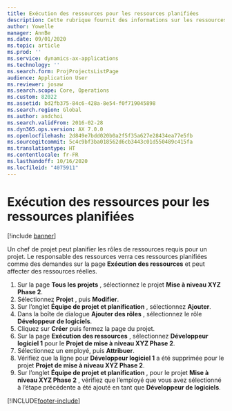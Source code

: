 ```yaml
---
title: Exécution des ressources pour les ressources planifiées
description: Cette rubrique fournit des informations sur les ressources planifiées d’un projet.
author: Yowelle
manager: AnnBe
ms.date: 09/01/2020
ms.topic: article
ms.prod: ''
ms.service: dynamics-ax-applications
ms.technology: ''
ms.search.form: ProjProjectsListPage
audience: Application User
ms.reviewer: josaw
ms.search.scope: Core, Operations
ms.custom: 82022
ms.assetid: bd2fb375-84c6-428a-8e54-f0f719045898
ms.search.region: Global
ms.author: andchoi
ms.search.validFrom: 2016-02-28
ms.dyn365.ops.version: AX 7.0.0
ms.openlocfilehash: 2d849e7bdd020b0a2f5f35a627e28434ea77e5fb
ms.sourcegitcommit: 5c4c9bf3ba018562d6cb3443c01d550489c415fa
ms.translationtype: HT
ms.contentlocale: fr-FR
ms.lasthandoff: 10/16/2020
ms.locfileid: "4075911"
---
```

# <a name="resource-fulfillment-for-planned-resources"></a>Exécution des ressources pour les ressources planifiées

[!include [banner](../includes/banner.md)]

Un chef de projet peut planifier les rôles de ressources requis pour un projet. Le responsable des ressources verra ces ressources planifiées comme des demandes sur la page **Exécution des ressources** et peut affecter des ressources réelles.

1. Sur la page **Tous les projets** , sélectionnez le projet **Mise à niveau XYZ Phase 2**.
2. Sélectionnez **Projet** , puis **Modifier**.
3. Sur l’onglet **Équipe de projet et planification** , sélectionnez **Ajouter**.
4. Dans la boîte de dialogue **Ajouter des rôles** , sélectionnez le rôle **Développeur de logiciels**.
5. Cliquez sur **Créer** puis fermez la page du projet.
6. Sur la page **Exécution des ressources** , sélectionnez **Développeur logiciel 1** pour le **Projet de mise à niveau XYZ Phase 2**.
7. Sélectionnez un employé, puis **Attribuer**.
8. Vérifiez que la ligne pour **Développeur logiciel 1** a été supprimée pour le projet **Projet de mise à niveau XYZ Phase 2**.
9. Sur l’onglet **Équipe de projet et planification** , pour le projet **Mise à niveau XYZ Phase 2** , vérifiez que l’employé que vous avez sélectionné à l’étape précédente a été ajouté en tant que **Développeur de logiciels**.


[!INCLUDE[footer-include](../includes/footer-banner.md)]